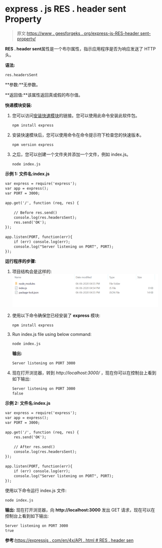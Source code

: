 # express . js RES . header sent Property

> 原文:[https://www . geesforgeks . org/express-js-RES-header sent-property/](https://www.geeksforgeeks.org/express-js-res-headerssent-property/)

**RES . header sent**属性是一个布尔属性，指示应用程序是否为响应发送了 HTTP 头。

**语法:**

```
res.headersSent
```

**参数:**无参数。

**返回值:**该属性返回真或假的布尔值。

**快递模块安装:**

1.  您可以访问[安装快速模块](https://www.npmjs.com/package/express)的链接。您可以使用此命令安装此软件包。

    ```
    npm install express
    ```

2.  安装快速模块后，您可以使用命令在命令提示符下检查您的快速版本。

    ```
    npm version express
    ```

3.  之后，您可以创建一个文件夹并添加一个文件，例如 index.js。

    ```
    node index.js
    ```

**示例 1:** **文件名:index.js**

```
var express = require('express');
var app = express(); 
var PORT = 3000;

app.get('/', function (req, res) {

    // Before res.send() 
    console.log(res.headersSent); 
    res.send('OK');
});

app.listen(PORT, function(err){
    if (err) console.log(err);
    console.log("Server listening on PORT", PORT);
});
```

**运行程序的步骤:**

1.  项目结构会是这样的:
    ![](img/3209d9b4369c180282a34be8070d7d6e.png)
2.  使用以下命令确保您已经安装了 **express** 模块:

    ```
    npm install express
    ```

3.  Run index.js file using below command:

    ```
    node index.js
    ```

    **输出:**

    ```
    Server listening on PORT 3000

    ```

4.  现在打开浏览器，转到 *http://localhost:3000/* ，现在你可以在控制台上看到如下输出:

    ```
    Server listening on PORT 3000
    false

    ```

**示例 2:** **文件名:index.js**

```
var express = require('express');
var app = express(); 
var PORT = 3000;

app.get('/', function (req, res) {
    res.send('OK');

    // After res.send() 
    console.log(res.headersSent); 
});

app.listen(PORT, function(err){
    if (err) console.log(err);
    console.log("Server listening on PORT", PORT);
});
```

使用以下命令运行 index.js 文件:

```
node index.js
```

**输出:**
现在打开浏览器，向 **http://localhost:3000** 发出 GET 请求，现在可以在控制台上看到如下输出:

```
Server listening on PORT 3000
true

```

**参考:**[https://expressjs . com/en/4x/API . html # RES . header sen](https://expressjs.com/en/4x/api.html#res.headersSent)
